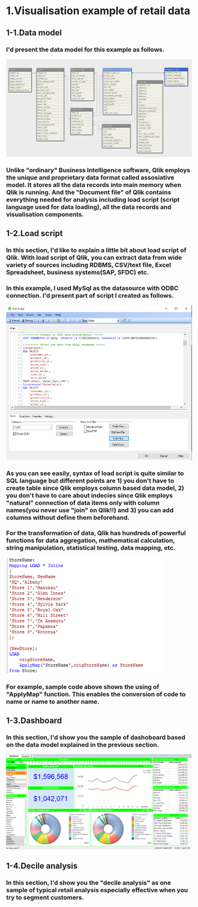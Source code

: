 # 1.Visualisation example of retail data

## 1-1.Data model
###   I'd present the data model for this example as follows.
![Data model](/images/dataModel.bmp)
### Unlike "ordinary" Business Intelligence software, Qlik employs the unique and proprietary data format called assosiative model. It stores all the data records into main memory when Qlik is running. And the "Document file" of Qlik contains everything needed for analysis including load script (script language used for data loading), all the data records and visualisation components.
## 1-2.Load script
### In this section, I'd like to explain a little bit about load script of Qlik. With load script of Qlik, you can extract data from wide variety of sources including RDBMS, CSV/text file, Excel Spreadsheet, business systems(SAP, SFDC) etc. 
### In this example, I used MySql as the datasource with ODBC connection. I'd present part of script I created as follows.
 ![Load script](/images/loadScript1.bmp)
### As you can see easily, syntax of load script is quite similar to SQL language but different points are 1) you don't have to create table since Qlik employs column based data model, 2) you don't have to care about indecies since Qlik employs "natural" connection of data items only with column names(you never use "join" on Qlik!!) and 3) you can add columns without define them beforehand. 
### For the transformation of data, Qlik has hundreds of powerful functions for data aggregation, mathematical calculation, string manipulation, statistical testing, data mapping, etc.
 ![Load script2](/images/loadScript2.bmp)
### For example, sample code above shows the using of "ApplyMap" function. This enables the conversion of code to name or name to another name.
## 1-3.Dashboard
### In this section, I'd show you the sample of dashoboard based on the data model explained in the previous section.
 ![Dashboard](/images/dashboard.bmp)
## 1-4.Decile analysis
### In this section, I'd show you the "decile analysis" as one sample of typical retail analysis especially effective when you try to segment customers. 
